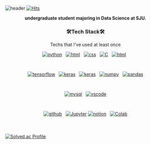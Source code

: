 ### 
![header](https://capsule-render.vercel.app/api?type=waving&color=49B48A&height=300&section=header&text=Hi,%20l'm%20Mingyu!%20&fontColor=E8E8E8&rotate=0&descAlign=70)
[![Hits](https://hits.seeyoufarm.com/api/count/incr/badge.svg?url=https%3A%2F%2Fgithub.com%2Fhttps://github.com/smart0515&count_bg=%2379C83D&title_bg=%23555555&icon=&icon_color=%23E7E7E7&title=hits&edge_flat=false)](https://hits.seeyoufarm.com)


<p align='center'>
  <b>undergraduate student majoring in Data Science at SJU.</b></p>

<h3 align="center"> 🛠️Tech Stack🛠️ </h3>
<p align="center"> Techs that I've used at least once </p>
<p align="center">
<a href="https://github.com/smart0515"><img src="https://img.shields.io/badge/Python-3776AB?style=for-the-badge&logo=python&logoColor=white" alt="python"></a>&nbsp;&nbsp; 
  <a href="https://github.com/smart0515"><img src="https://img.shields.io/badge/HTML5-E34F26?style=for-the-badge&logo=html5&logoColor=white" alt="html"></a>&nbsp;&nbsp;
<a href="https://github.com/smart0515"><img src="https://img.shields.io/badge/CSS3-1572B6?style=for-the-badge&logo=css3&logoColor=white" alt="css"></a>&nbsp;&nbsp;
<a href="https://github.com/smart0515"><img src="https://img.shields.io/badge/C-00599C?style=for-the-badge&logo=c&logoColor=white" alt="C"></a>&nbsp;&nbsp;
  <a href="https://github.com/smart0515"><img src="https://img.shields.io/badge/RStudio-75AADB?style=for-the-badge&logo=RStudio&logoColor=white" alt="html"></a>&nbsp;&nbsp; 
</p><br>

<p align="center">
<a href="https://github.com/smart0515"><img src="https://img.shields.io/badge/TensorFlow-FF6F00?style=for-the-badge&logo=tensorflow&logoColor=white" alt="tensorflow"></a>&nbsp;&nbsp;
<a href="https://github.com/smart0515"><img src="https://img.shields.io/badge/Keras-D00000?style=for-the-badge&logo=Keras&logoColor=white" alt="keras"></a>&nbsp;&nbsp;
<a href="https://github.com/smart0515"><img src="https://img.shields.io/badge/PyTorch-EE4C2C?style=for-the-badge&logo=PyTorch&logoColor=white" alt="keras"></a>&nbsp;&nbsp;
<a href="https://github.com/smart0515"><img src="https://img.shields.io/badge/Numpy-777BB4?style=for-the-badge&logo=numpy&logoColor=white" alt="numpy"></a>&nbsp;&nbsp;
<a href="https://github.com/smart0515"><img src="https://img.shields.io/badge/Pandas-2C2D72?style=for-the-badge&logo=pandas&logoColor=white" alt="pandas"></a>
</p><br>

<p align="center">
<a href="https://github.com/smart0515"><img src="https://img.shields.io/badge/MySQL-005C84?style=for-the-badge&logo=mysql&logoColor=white" alt="mysql"></a>&nbsp;&nbsp;
<a href="https://github.com/smart0515">
<img src="https://img.shields.io/badge/Visual_Studio_Code-0078D4?style=for-the-badge&logo=visual%20studio%20code&logoColor=white" alt="vscode">
</a>
</p><br>

<p align="center">
<a href="https://github.com/smart0515"><img src="https://img.shields.io/badge/github-black.svg?style=for-the-badge&logo=github&logoColor=white" alt="github"></a>&nbsp;&nbsp;
<a href="https://github.com/smart0515"><img src="https://img.shields.io/badge/Jupyter-F37626?style=for-the-badge&logo=googlecolab&color=F37626" alt="Jupyter"></a>
<a href="https://github.com/smart0515"><img src="https://img.shields.io/badge/Notion-000000?style=for-the-badge&logo=notion&logoColor=white" alt="notion"></a>&nbsp;&nbsp;
<a href="https://github.com/smart0515"><img src="https://img.shields.io/badge/Colab-F9AB00?style=for-the-badge&logo=googlecolab&color=525252" alt="Colab"></a>
</p><br>

###
[![Solved.ac Profile](http://mazassumnida.wtf/api/v2/generate_badge?boj=smart0515)](https://solved.ac/smart0515/)



